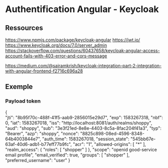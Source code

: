 
# Authentification Angular - Keycloak

## Ressources

https://www.npmjs.com/package/keycloak-angular
https://jwt.io/
https://www.keycloak.org/docs/7.0/server_admin
https://stackoverflow.com/questions/60437658/keycloak-angular-access-account-fails-with-403-error-and-cors-message

https://medium.com/@sairamkrish/keycloak-integration-part-2-integration-with-angular-frontend-f2716c696a28

## Exemple

### Payload token

{																			
  "jti": "8b95f70c-488f-41f5-aab9-2856015e29d7",
  "exp": 1583267318,
  "nbf": 0,
  "iat": 1583267018,
  "iss": "http://localhost:8081/auth/realms/shoppy",
  "aud": "shoppy",
  "sub": "3e3f21ed-8e8e-4403-8c5a-8fac204f41a3",
  "typ": "Bearer",
  "azp": "shoppy",
  "nonce": "8825c898-08ed-4596-8348-64b4003844e7",
  "auth_time": 1583267018,
  "session_state": "545bb67e-63af-40d6-adb1-b77eff77b9fc",
  "acr": "1",
  "allowed-origins": [
    "*"
  ],
  "realm_access": {
    "roles": [
      "shopper"
    ]
  },
  "scope": "openid good-service email profile",
  "email_verified": true,
  "groups": [
    "shopper"
  ],
  "preferred_username": "user"
}



